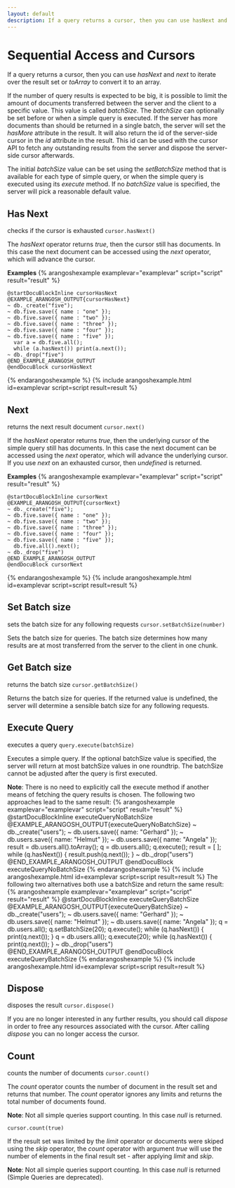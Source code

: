 ```yaml
---
layout: default
description: If a query returns a cursor, then you can use hasNext and next toiterate over the result set or toArray to convert it to an array
---
```

Sequential Access and Cursors
=============================

If a query returns a cursor, then you can use *hasNext* and *next* to
iterate over the result set or *toArray* to convert it to an array.

If the number of query results is expected to be big, it is possible to 
limit the amount of documents transferred between the server and the client
to a specific value. This value is called *batchSize*. The *batchSize*
can optionally be set before or when a simple query is executed.
If the server has more documents than should be returned in a single batch,
the server will set the *hasMore* attribute in the result. It will also
return the id of the server-side cursor in the *id* attribute in the result.
This id can be used with the cursor API to fetch any outstanding results from
the server and dispose the server-side cursor afterwards.

The initial *batchSize* value can be set using the *setBatchSize*
method that is available for each type of simple query, or when the simple
query is executed using its *execute* method. If no *batchSize* value
is specified, the server will pick a reasonable default value.

Has Next
--------

<!-- js/common/modules/@arangodb/simple-query-common.js -->


checks if the cursor is exhausted
`cursor.hasNext()`

The *hasNext* operator returns *true*, then the cursor still has
documents. In this case the next document can be accessed using the
*next* operator, which will advance the cursor.


**Examples**
{% arangoshexample examplevar="examplevar" script="script" result="result" %}

    @startDocuBlockInline cursorHasNext
    @EXAMPLE_ARANGOSH_OUTPUT{cursorHasNext}
    ~ db._create("five");
    ~ db.five.save({ name : "one" });
    ~ db.five.save({ name : "two" });
    ~ db.five.save({ name : "three" });
    ~ db.five.save({ name : "four" });
    ~ db.five.save({ name : "five" });
      var a = db.five.all();
      while (a.hasNext()) print(a.next());
    ~ db._drop("five")
    @END_EXAMPLE_ARANGOSH_OUTPUT
    @endDocuBlock cursorHasNext
{% endarangoshexample %}
{% include arangoshexample.html id=examplevar script=script result=result %}

Next
----

<!-- js/common/modules/@arangodb/simple-query-common.js -->


returns the next result document
`cursor.next()`

If the *hasNext* operator returns *true*, then the underlying
cursor of the simple query still has documents.  In this case the
next document can be accessed using the *next* operator, which
will advance the underlying cursor. If you use *next* on an
exhausted cursor, then *undefined* is returned.


**Examples**
{% arangoshexample examplevar="examplevar" script="script" result="result" %}

    @startDocuBlockInline cursorNext
    @EXAMPLE_ARANGOSH_OUTPUT{cursorNext}
    ~ db._create("five");
    ~ db.five.save({ name : "one" });
    ~ db.five.save({ name : "two" });
    ~ db.five.save({ name : "three" });
    ~ db.five.save({ name : "four" });
    ~ db.five.save({ name : "five" });
      db.five.all().next();
    ~ db._drop("five")
    @END_EXAMPLE_ARANGOSH_OUTPUT
    @endDocuBlock cursorNext
{% endarangoshexample %}
{% include arangoshexample.html id=examplevar script=script result=result %}

Set Batch size
--------------

<!-- js/common/modules/@arangodb/simple-query-common.js -->


sets the batch size for any following requests
`cursor.setBatchSize(number)`

Sets the batch size for queries. The batch size determines how many results
are at most transferred from the server to the client in one chunk.


Get Batch size
--------------

<!-- js/common/modules/@arangodb/simple-query-common.js -->


returns the batch size
`cursor.getBatchSize()`

Returns the batch size for queries. If the returned value is undefined, the
server will determine a sensible batch size for any following requests.


Execute Query
-------------

<!-- js/common/modules/@arangodb/simple-query-common.js -->


executes a query
`query.execute(batchSize)`

Executes a simple query. If the optional batchSize value is specified,
the server will return at most batchSize values in one roundtrip.
The batchSize cannot be adjusted after the query is first executed.

**Note**: There is no need to explicitly call the execute method if another
means of fetching the query results is chosen. The following two approaches
lead to the same result:
{% arangoshexample examplevar="examplevar" script="script" result="result" %}
    @startDocuBlockInline executeQueryNoBatchSize
    @EXAMPLE_ARANGOSH_OUTPUT{executeQueryNoBatchSize}
    ~ db._create("users");
    ~ db.users.save({ name: "Gerhard" });
    ~ db.users.save({ name: "Helmut" });
    ~ db.users.save({ name: "Angela" });
      result = db.users.all().toArray();
      q = db.users.all(); q.execute(); result = [ ]; while (q.hasNext()) { result.push(q.next()); }
    ~ db._drop("users")
    @END_EXAMPLE_ARANGOSH_OUTPUT
    @endDocuBlock executeQueryNoBatchSize
{% endarangoshexample %}
{% include arangoshexample.html id=examplevar script=script result=result %}
The following two alternatives both use a batchSize and return the same
result:
{% arangoshexample examplevar="examplevar" script="script" result="result" %}
    @startDocuBlockInline executeQueryBatchSize
    @EXAMPLE_ARANGOSH_OUTPUT{executeQueryBatchSize}
    ~ db._create("users");
    ~ db.users.save({ name: "Gerhard" });
    ~ db.users.save({ name: "Helmut" });
    ~ db.users.save({ name: "Angela" });
      q = db.users.all(); q.setBatchSize(20); q.execute(); while (q.hasNext()) { print(q.next()); }
      q = db.users.all(); q.execute(20); while (q.hasNext()) { print(q.next()); }
    ~ db._drop("users")
    @END_EXAMPLE_ARANGOSH_OUTPUT
    @endDocuBlock executeQueryBatchSize
{% endarangoshexample %}
{% include arangoshexample.html id=examplevar script=script result=result %}


Dispose
-------

<!-- js/common/modules/@arangodb/simple-query-common.js -->


disposes the result
`cursor.dispose()`

If you are no longer interested in any further results, you should call
*dispose* in order to free any resources associated with the cursor.
After calling *dispose* you can no longer access the cursor.


Count
-----

<!-- js/common/modules/@arangodb/simple-query-common.js -->


counts the number of documents
`cursor.count()`

The *count* operator counts the number of document in the result set and
returns that number. The *count* operator ignores any limits and returns
the total number of documents found.

**Note**: Not all simple queries support counting. In this case *null* is
returned.

`cursor.count(true)`

If the result set was limited by the *limit* operator or documents were
skiped using the *skip* operator, the *count* operator with argument
*true* will use the number of elements in the final result set - after
applying *limit* and *skip*.

**Note**: Not all simple queries support counting. In this case *null* is
returned (Simple Queries are deprecated).
